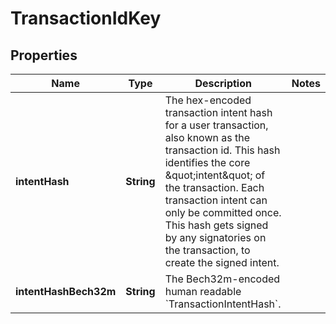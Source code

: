 

# TransactionIdKey


## Properties

| Name | Type | Description | Notes |
|------------ | ------------- | ------------- | -------------|
|**intentHash** | **String** | The hex-encoded transaction intent hash for a user transaction, also known as the transaction id. This hash identifies the core \&quot;intent\&quot; of the transaction. Each transaction intent can only be committed once. This hash gets signed by any signatories on the transaction, to create the signed intent.  |  |
|**intentHashBech32m** | **String** | The Bech32m-encoded human readable &#x60;TransactionIntentHash&#x60;. |  |



